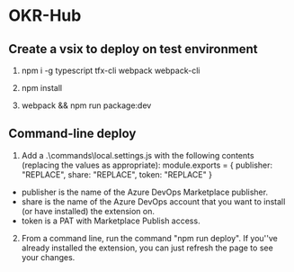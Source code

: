# OKR-Hub

## Create a vsix to deploy on test environment
1. npm i -g typescript tfx-cli webpack webpack-cli

2. npm install

3. webpack && npm run package:dev 

## Command-line deploy

1. Add a .\commands\local.settings.js with the following contents (replacing the values as appropriate):
  module.exports = {
    publisher: "REPLACE",
    share: "REPLACE",
    token: "REPLACE"
}

- publisher is the name of the Azure DevOps Marketplace publisher.
- share is the name of the Azure DevOps account that you want to install (or have installed) the extension on.
- token is a PAT with Marketplace Publish access.

2. From a command line, run the command "npm run deploy". If you''ve already installed the extension, you can just refresh the page to see your changes.
